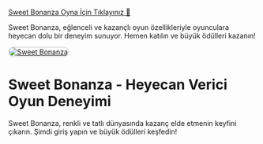 <a href="https://www.redly.vip/3A5tsFl">Sweet Bonanza Oyna İçin Tıklayınız 🍬</a>
<p>Sweet Bonanza, eğlenceli ve kazançlı oyun özellikleriyle oyunculara heyecan dolu bir deneyim sunuyor. Hemen katılın ve büyük ödülleri kazanın!</p>

<a href="https://www.redly.vip/3A5tsFl" title="Sweet Bonanza">
    <img src="https://i.ibb.co/MkY55wf/photo-2025-01-15-16-52-46.jpg" alt="Sweet Bonanza" style="max-width: 100%; border: 2px solid #ddd; border-radius: 10px;">
</a>

<h1>Sweet Bonanza - Heyecan Verici Oyun Deneyimi</h1>
<p>Sweet Bonanza, renkli ve tatlı dünyasında kazanç elde etmenin keyfini çıkarın. Şimdi giriş yapın ve büyük ödülleri keşfedin!</p>
